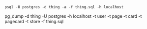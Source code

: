 

````
psql -U postgres -d thing -a -f thing.sql -h localhost
````

pg_dump -d thing -U postgres -h localhost -t user -t page -t card -t pagecard -t store  -f thing.sql


